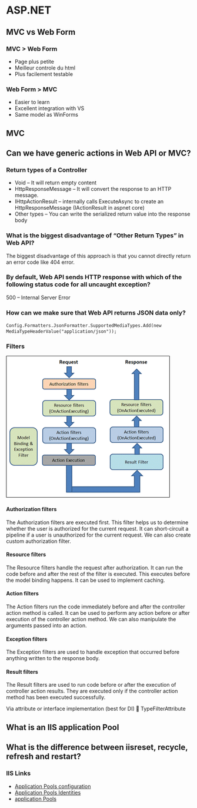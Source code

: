 # ASP.NET

## MVC vs Web Form

### MVC > Web Form

* Page plus petite
* Meilleur controle du html
* Plus facilement testable

### Web Form > MVC

* Easier to learn
* Excellent integration with VS
* Same model as WinForms

## MVC

## Can we have generic actions in Web API or MVC?

### Return types of a Controller

* Void – It will return empty content
* HttpResponseMessage – It will convert the response to an HTTP message.
* IHttpActionResult – internally calls ExecuteAsync to create an HttpResponseMessage (IActionResult in aspnet core)
* Other types – You can write the serialized return value into the response body

### What is the biggest disadvantage of “Other Return Types” in Web API?

The biggest disadvantage of this approach is that you cannot directly return an error code like 404 error.

### By default, Web API sends HTTP response with which of the following status code for all uncaught exception?

500 – Internal Server Error

### How can we make sure that Web API returns JSON data only?

```Csharp
Config.Formatters.JsonFormatter.SupportedMediaTypes.Add(new MediaTypeHeaderValue("application/json"));
```

### Filters

![filters](images/filters.png)

#### Authorization filters

The Authorization filters are executed first. This filter helps us to determine whether the user is authorized for the current request. It can short-circuit a pipeline if a user is unauthorized for the current request. We can also create custom authorization filter.

#### Resource filters

The Resource filters handle the request after authorization. It can run the code before and after the rest of the filter is executed. This executes before the model binding happens. It can be used to implement caching.

#### Action filters

The Action filters run the code immediately before and after the controller action method is called. It can be used to perform any action before or after execution of the controller action method. We can also manipulate the arguments passed into an action.

#### Exception filters

The Exception filters are used to handle exception that occurred before anything written to the response body.

#### Result filters

The Result filters are used to run code before or after the execution of controller action results. They are executed only if the controller action method has been executed successfully.

Via attribute or interface implementation (best for DI)  TypeFilterAttribute

## What is an IIS application Pool

## What is the difference between iisreset, recycle, refresh and restart?

### IIS Links

* [Application Pools configuration](https://docs.microsoft.com/en-us/iis/configuration/system.applicationhost/applicationpools/)
* [Application Pools Identities](https://docs.microsoft.com/en-us/iis/manage/configuring-security/application-pool-identities)
* [application Pools](https://docs.microsoft.com/en-us/previous-versions/windows/it-pro/windows-server-2008-R2-and-2008/cc735247(v=ws.10))
